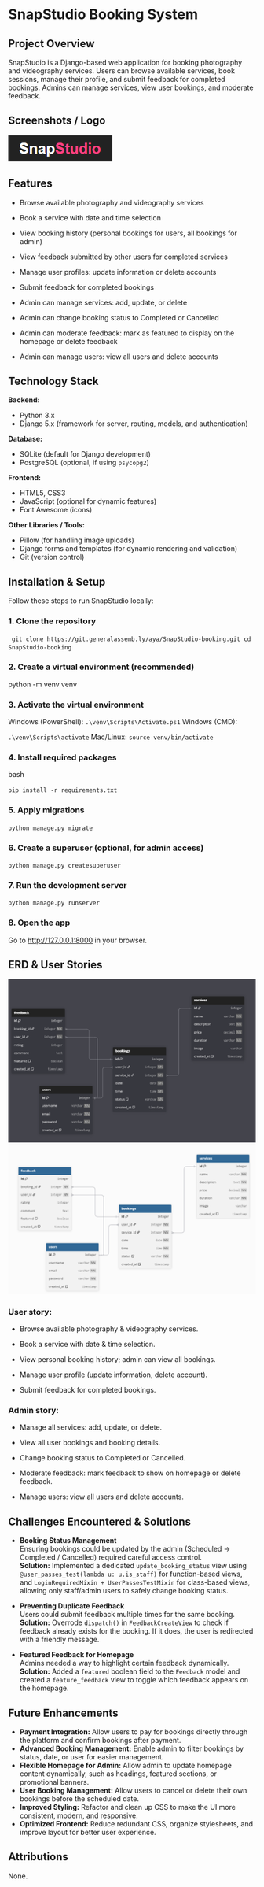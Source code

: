 # SnapStudio Booking System

## Project Overview
SnapStudio is a Django-based web application for booking photography and videography services. Users can browse available services, book sessions, manage their profile, and submit feedback for completed bookings. Admins can manage services, view user bookings, and moderate feedback.

## Screenshots / Logo
![SnapStudio Logo](images/snapstudio.png)


## Features
- Browse available photography and videography services

- Book a service with date and time selection

- View booking history (personal bookings for users, all bookings for admin)

- View feedback submitted by other users for completed services

- Manage user profiles: update information or delete accounts

- Submit feedback for completed bookings

- Admin can manage services: add, update, or delete

- Admin can change booking status to Completed or Cancelled

- Admin can moderate feedback: mark as featured to display on the homepage or delete feedback

- Admin can manage users: view all users and delete accounts

## Technology Stack
**Backend:**  
- Python 3.x  
- Django 5.x (framework for server, routing, models, and authentication)  

**Database:**  
- SQLite (default for Django development)  
- PostgreSQL (optional, if using `psycopg2`)  

**Frontend:**  
- HTML5, CSS3  
- JavaScript (optional for dynamic features)  
- Font Awesome (icons)  

**Other Libraries / Tools:**  
- Pillow (for handling image uploads)  
- Django forms and templates (for dynamic rendering and validation)  
- Git (version control)


## Installation & Setup

Follow these steps to run SnapStudio locally:

### 1. Clone the repository

`
git clone https://git.generalassemb.ly/aya/SnapStudio-booking.git
cd SnapStudio-booking`

### 2. Create a virtual environment (recommended)


python -m venv venv
### 3. Activate the virtual environment
Windows (PowerShell):
`.\venv\Scripts\Activate.ps1`
Windows (CMD):

`.\venv\Scripts\activate`
Mac/Linux:
`source venv/bin/activate`
### 4. Install required packages
bash

`pip install -r requirements.txt`
### 5. Apply migrations

`python manage.py migrate`
### 6. Create a superuser (optional, for admin access)

`python manage.py createsuperuser`
### 7. Run the development server


`python manage.py runserver`
### 8. Open the app
Go to http://127.0.0.1:8000 in your browser.

## ERD & User Stories

![ERD Dark](images/ERD-dark.png)
![ERD Light](images/ERD-light.png)

### User story:

- Browse available photography & videography services.

- Book a service with date & time selection.

- View personal booking history; admin can view all bookings.

- Manage user profile (update information, delete account).

- Submit feedback for completed bookings.

### Admin story:

- Manage all services: add, update, or delete.

- View all user bookings and booking details.

- Change booking status to Completed or Cancelled.

- Moderate feedback: mark feedback to show on homepage or delete feedback.

- Manage users: view all users and delete accounts.

## Challenges Encountered & Solutions

- **Booking Status Management**  
  Ensuring bookings could be updated by the admin (Scheduled → Completed / Cancelled) required careful access control.  
  **Solution:** Implemented a dedicated `update_booking_status` view using `@user_passes_test(lambda u: u.is_staff)` for function-based views, and `LoginRequiredMixin + UserPassesTestMixin` for class-based views, allowing only staff/admin users to safely change booking status.

- **Preventing Duplicate Feedback**  
  Users could submit feedback multiple times for the same booking.  
  **Solution:** Overrode `dispatch()` in `FeedbackCreateView` to check if feedback already exists for the booking. If it does, the user is redirected with a friendly message.

- **Featured Feedback for Homepage**  
  Admins needed a way to highlight certain feedback dynamically.  
  **Solution:** Added a `featured` boolean field to the `Feedback` model and created a `feature_feedback` view to toggle which feedback appears on the homepage.

## Future Enhancements

- **Payment Integration:** Allow users to pay for bookings directly through the platform and confirm bookings after payment.  
- **Advanced Booking Management:** Enable admin to filter bookings by status, date, or user for easier management.  
- **Flexible Homepage for Admin:** Allow admin to update homepage content dynamically, such as headings, featured sections, or promotional banners.  
- **User Booking Management:** Allow users to cancel or delete their own bookings before the scheduled date.  
- **Improved Styling:** Refactor and clean up CSS to make the UI more consistent, modern, and responsive.  
- **Optimized Frontend:** Reduce redundant CSS, organize stylesheets, and improve layout for better user experience.  


## Attributions
None.
